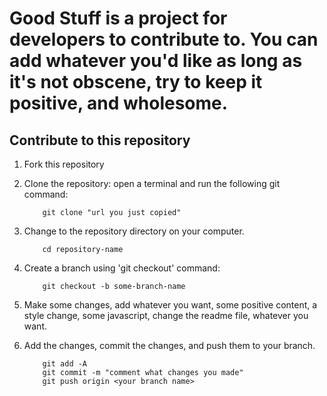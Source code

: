 # Good Stuff is a project for developers to contribute to. You can add whatever you'd like as long as it's not obscene, try to keep it positive, and wholesome.

## Contribute to this repository

1.  Fork this repository
2.  Clone the repository: open a terminal and run the following git command:

            git clone "url you just copied"

3.  Change to the repository directory on your computer.

            cd repository-name

4.  Create a branch using 'git checkout' command:

            git checkout -b some-branch-name

5.  Make some changes, add whatever you want, some positive content, a style change, some javascript, change the readme file, whatever you want.

6.  Add the changes, commit the changes, and push them to your branch.

            git add -A
            git commit -m "comment what changes you made"
            git push origin <your branch name>
